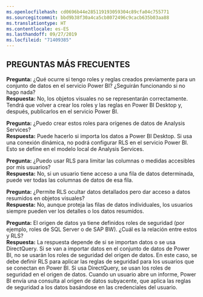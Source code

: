 ```yaml
---
ms.openlocfilehash: cd0696b44e285119193059304c89cfa04c755771
ms.sourcegitcommit: bbd9b38f30a4ca5cb8072496c9cacb635b03aa88
ms.translationtype: HT
ms.contentlocale: es-ES
ms.lasthandoff: 09/27/2019
ms.locfileid: "71409385"
---
```

## <a name="faq"></a>PREGUNTAS MÁS FRECUENTES
**Pregunta:** ¿Qué ocurre si tengo roles y reglas creados previamente para un conjunto de datos en el servicio Power BI? ¿Seguirán funcionando si no hago nada?  
**Respuesta:** No, los objetos visuales no se representarán correctamente. Tendrá que volver a crear los roles y las reglas en Power BI Desktop y, después, publicarlos en el servicio Power BI.

**Pregunta:** ¿Puedo crear estos roles para orígenes de datos de Analysis Services?  
**Respuesta:** Puede hacerlo si importa los datos a Power BI Desktop. Si usa una conexión dinámica, no podrá configurar RLS en el servicio Power BI. Esto se define en el modelo local de Analysis Services.

**Pregunta:** ¿Puedo usar RLS para limitar las columnas o medidas accesibles por mis usuarios?  
**Respuesta:** No, si un usuario tiene acceso a una fila de datos determinada, puede ver todas las columnas de datos de esa fila.

**Pregunta:** ¿Permite RLS ocultar datos detallados pero dar acceso a datos resumidos en objetos visuales?  
**Respuesta:** No, aunque proteja las filas de datos individuales, los usuarios siempre pueden ver los detalles o los datos resumidos.

**Pregunta:** El origen de datos ya tiene definidos roles de seguridad (por ejemplo, roles de SQL Server o de SAP BW). ¿Cuál es la relación entre estos y RLS?  
**Respuesta:** La respuesta depende de si se importan datos o se usa DirectQuery. Si se van a importar datos en el conjunto de datos de Power BI, no se usarán los roles de seguridad del origen de datos. En este caso, se debe definir RLS para aplicar las reglas de seguridad para los usuarios que se conectan en Power BI. Si usa DirectQuery, se usan los roles de seguridad en el origen de datos. Cuando un usuario abre un informe, Power BI envía una consulta al origen de datos subyacente, que aplica las reglas de seguridad a los datos basándose en las credenciales del usuario.
